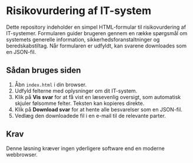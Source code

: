 # Risikovurdering af IT-system

Dette repository indeholder en simpel HTML-formular til risikovurdering af IT-systemer. Formularen guider brugeren gennem en række spørgsmål om systemets generelle information, sikkerhedsforanstaltninger og beredskabstiltag. Når formularen er udfyldt, kan svarene downloades som en JSON-fil.

## Sådan bruges siden

1. Åbn `index.html` i din browser.
2. Udfyld felterne med oplysninger om dit IT-system.
3. Klik på **Vis svar** for at få vist en læsevenlig oversigt, som automatisk skjuler følsomme felter. Teksten kan kopieres direkte.
4. Klik på **Download svar** for at hente alle besvarelser som en JSON-fil.
5. Vedlæg den downloadede fil i en e-mail til de relevante parter.

## Krav

Denne løsning kræver ingen yderligere software end en moderne webbrowser.

